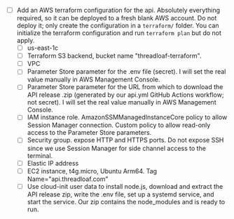 - [ ] Add an AWS terraform configuration for the api. Absolutely everything required, so it can be deployed to a fresh blank AWS account. Do not deploy it; only create the configuration in a `terraform/` folder. You can initialize the terraform configuration and run `terraform plan` but do not apply.
    - [ ] us-east-1c
    - [ ] Terraform S3 backend, bucket name "threadloaf-terraform".
    - [ ] VPC
    - [ ] Parameter Store parameter for the .env file (secret). I will set the real value manually in AWS Management Console.
    - [ ] Parameter Store parameter for the URL from which to download the API release .zip (generated by our api.yml GitHub Actions workflow; not secret). I will set the real value manually in AWS Management Console.
    - [ ] IAM instance role. AmazonSSMManagedInstanceCore policy to allow Session Manager connection. Custom policy to allow read-only access to the Parameter Store parameters.
    - [ ] Security group. expose HTTP and HTTPS ports. Do not expose SSH since we use Session Manager for side channel access to the terminal.
    - [ ] Elastic IP address
    - [ ] EC2 instance, t4g.micro, Ubuntu Arm64. Tag Name="api.threadloaf.com"
    - [ ] Use cloud-init user data to install node.js, download and extract the API release zip, write the .env file, set up a systemd service, and start the service. Our zip contains the node_modules and is ready to run.

